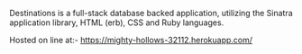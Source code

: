 
 Destinations is a full-stack database backed application, utilizing the Sinatra application library, HTML (erb), CSS and Ruby languages.

 Hosted on line at:-  https://mighty-hollows-32112.herokuapp.com/
